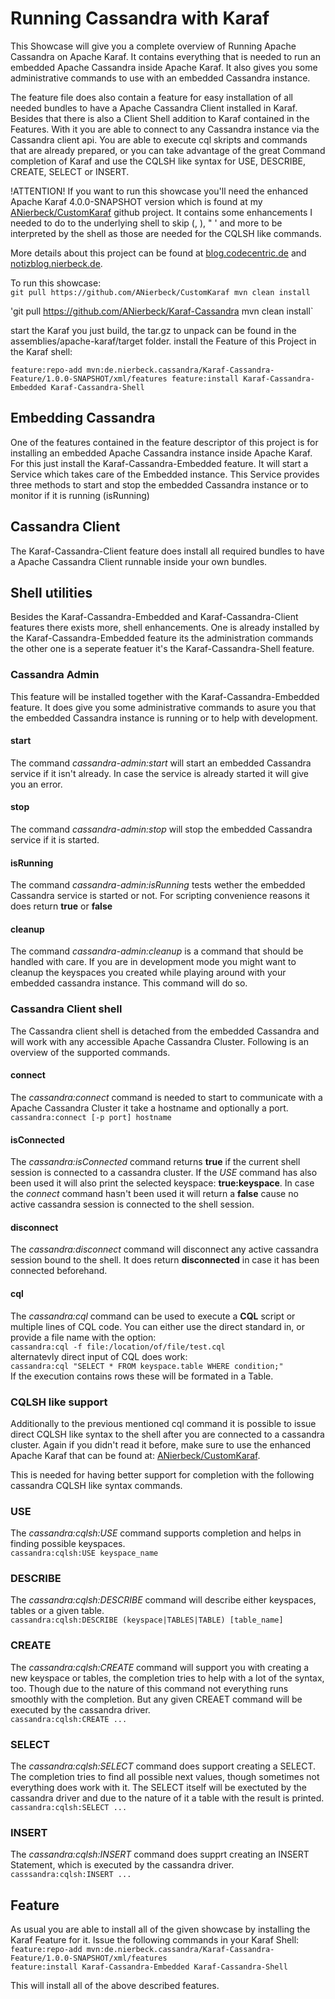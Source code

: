 # Running Cassandra with Karaf

This Showcase will give you a complete overview of Running Apache Cassandra on Apache Karaf. It contains everything that is needed to run an embedded Apache Cassandra inside Apache Karaf. It also gives you some administrative commands to use with an embedded Cassandra instance. 

The feature file does also contain a feature for easy installation of all needed bundles to have a Apache Cassandra Client installed in Karaf. 
Besides that there is also a Client Shell addition to Karaf contained in the Features. With it you are able to connect to any Cassandra instance via the Cassandra client api. You are able to execute cql skripts and commands that are already prepared, or you can take advantage of the great Command completion of Karaf and use the CQLSH like syntax for USE, DESCRIBE, CREATE, SELECT or INSERT. 

!ATTENTION! If you want to run this showcase you'll need the enhanced Apache Karaf 4.0.0-SNAPSHOT version which is found at my [ANierbeck/CustomKaraf](https://github.com/ANierbeck/CustomKaraf) github project. It contains some enhancements I needed to do to the underlying shell to skip \(, \), \" \' and more to be interpreted by the shell as those are needed for the CQLSH like commands.

More details about this project can be found at [blog.codecentric.de](https://blog.codecentric.de/?p=25821) and [notizblog.nierbeck.de](http://notizblog.nierbeck.de/2014/12/embedding-apache-cassandra/).  

To run this showcase:   
`git pull https://github.com/ANierbeck/CustomKaraf
mvn clean install`

'git pull https://github.com/ANierbeck/Karaf-Cassandra
mvn clean install`

start the Karaf you just build, the tar.gz to unpack can be found in the assemblies/apache-karaf/target folder. 
install the Feature of this Project in the Karaf shell: 

`feature:repo-add mvn:de.nierbeck.cassandra/Karaf-Cassandra-Feature/1.0.0-SNAPSHOT/xml/features
feature:install Karaf-Cassandra-Embedded Karaf-Cassandra-Shell`

## Embedding Cassandra

One of the features contained in the feature descriptor of this project is for installing an embedded Apache Cassandra instance inside Apache Karaf. For this just install the Karaf-Cassandra-Embedded feature. It will start a Service which takes care of the Embedded instance. This Service provides three methods to start and stop the embedded Cassandra instance or to monitor if it is running (isRunning)

## Cassandra Client

The Karaf-Cassandra-Client feature does install all required bundles to have a Apache Cassandra Client runnable inside your own bundles. 

## Shell utilities

Besides the Karaf-Cassandra-Embedded and Karaf-Cassandra-Client features there exists more, shell enhancements. One is already installed by the Karaf-Cassandra-Embedded feature its the administration commands the other one is a seperate featuer it's the Karaf-Cassandra-Shell feature. 

### Cassandra Admin
This feature will be installed together with the Karaf-Cassandra-Embedded feature. It does give you some administrative commands to asure you that the embedded Cassandra instance is running or to help with development. 

#### start
The command _cassandra-admin:start_ will start an embedded Cassandra service if it isn't already. In case the service is already started it will give you an error. 

#### stop
The command _cassandra-admin:stop_ will stop the embedded Cassandra service if it is started. 

#### isRunning
The command _cassandra-admin:isRunning_ tests wether the embedded Cassandra service is started or not. For scripting convenience reasons it does return **true** or **false**

#### cleanup
The command _cassandra-admin:cleanup_ is a command that should be handled with care. If you are in development mode you might want to cleanup the keyspaces you created while playing around with your embedded cassandra instance. This command will do so. 

### Cassandra Client shell

The Cassandra client shell is detached from the embedded Cassandra and will work with any accessible Apache Cassandra Cluster. 
Following is an overview of the supported commands. 

#### connect
The _cassandra:connect_ command is needed to start to communicate with a Apache Cassandra Cluster it take a hostname and optionally a port.    
`cassandra:connect [-p port] hostname`

#### isConnected
The _cassandra:isConnected_ command returns **true** if the current shell session is connected to a cassandra cluster. If the _USE_ command has also been used it will also print the selected keyspace: **true:keyspace**. In case the _connect_ command hasn't been used it will return a **false** cause no active cassandra session is connected to the shell session.

#### disconnect
The _cassandra:disconnect_ command will disconnect any active cassandra session bound to the shell. It does return **disconnected** in case it has been connected beforehand. 

#### cql
The _cassandra:cql_ command can be used to execute a **CQL** script or multiple lines of CQL code. You can either use the direct standard in, or provide a file name with the option:    
`cassandra:cql -f file:/location/of/file/test.cql`   
alternatevly direct input of CQL does work:    
`cassandra:cql "SELECT * FROM keyspace.table WHERE condition;"`   
If the execution contains rows these will be formated in a Table. 

### CQLSH like support
Additionally to the previous mentioned cql command it is possible to issue direct CQLSH like syntax to the shell after you are connected to a cassandra cluster. Again if you didn't read it before, make sure to use the enhanced Apache Karaf that can be found at: [ANierbeck/CustomKaraf](https://github.com/ANierbeck/CustomKaraf). 

This is needed for having better support for completion with the following cassandra CQLSH like syntax commands. 

### USE
The _cassandra:cqlsh:USE_ command supports completion and helps in finding possible keyspaces.    
`cassandra:cqlsh:USE keyspace_name`

### DESCRIBE
The _cassandra:cqlsh:DESCRIBE_ command will describe either keyspaces, tables or a given table.   
`cassandra:cqlsh:DESCRIBE (keyspace|TABLES|TABLE) [table_name]`  

### CREATE
The _cassandra:cqlsh:CREATE_ command will support you with creating a new keyspace or tables, the completion tries to help with a lot of the syntax, too. Though due to the nature of this command not everything runs smoothly with the completion. But any given CREAET command will be executed by the cassandra driver.    
`cassandra:cqlsh:CREATE ...`

### SELECT
The _cassandra:cqlsh:SELECT_ command does support creating a SELECT. The completion tries to find all possible next values, though sometimes not everything does work with it. The SELECT itself will be exectuted by the cassandra driver and due to the nature of it a table with the result is printed.    
`cassandra:cqlsh:SELECT ...`

### INSERT
The _cassandra:cqlsh:INSERT_ command does supprt creating an INSERT Statement, which is executed by the cassandra driver.   
`casssandra:cqlsh:INSERT ...`

## Feature
As usual you are able to install all of the given showcase by installing the Karaf Feature for it.
Issue the following commands in your Karaf Shell:   
`feature:repo-add mvn:de.nierbeck.cassandra/Karaf-Cassandra-Feature/1.0.0-SNAPSHOT/xml/features`    
`feature:install Karaf-Cassandra-Embedded Karaf-Cassandra-Shell`

This will install all of the above described features. 